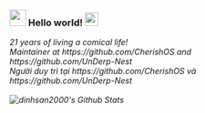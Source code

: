 ### <img src="https://github.com/TheDudeThatCode/TheDudeThatCode/blob/master/Assets/Hi.gif" width="29px"> Hello world!&nbsp;<img src="https://github.com/TheDudeThatCode/TheDudeThatCode/blob/master/Assets/Earth.gif" width="24px">

<p>
  <em>
    21 years of living a comical life! <br>
    Maintainer at https://github.com/CherishOS and https://github.com/UnDerp-Nest <br>
    Người duy trì tại https://github.com/CherishOS và https://github.com/UnDerp-Nest <br>
    


<br>

<img align="left" alt="dinhsan2000's Github Stats" src="https://github-readme-stats.vercel.app/api?username=dinhsan2000&show_icons=true&hide_border=true" />
